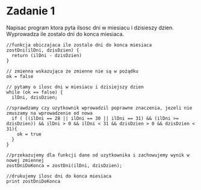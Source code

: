 # Zadanie 1

Napisac program ktora pyta ilsosc dni w miesiacu i dzisieszy dzien. Wyprowadza ile zostalo dni do konca miesiaca.

```
//funkcja obiczajaca ile zostalo dni do konca miesiaca
zostDni(ilDni, dzisDzien) {
  return (ilDni - dzisDzien)
}

// zmienna wskazująca że zmienne nie są w pożądku
ok = false

// pytamy o ilosc dni w miesiacu i dzisiejszy dzien
while (ok == false) {
  ilDni, dzisDzien;

//sprawdzamy czy uzytkownik wprowadzil poprawne znaczenia, jezeli nie zmuszamy na wprowadzenie od nowa
  if ( ((ilDni == 28 || ilDni == 30 || ilDni == 31) && (ilDni >= dzisDzien)) && ilDni > 0 && ilDni < 31 && dzisDzien > 0 && dzisDzien < 31){
    ok = true
  }
}

//przekazujemy dla funkcji dane od uzytkownika i zachowujemy wynik w nowej zmiennej
zostDniDoKonca = zostDni(ilDni, dzisDzien);

//drukujemy ilosc dni do konca miesiaca
print zostDniDoKonca

```
